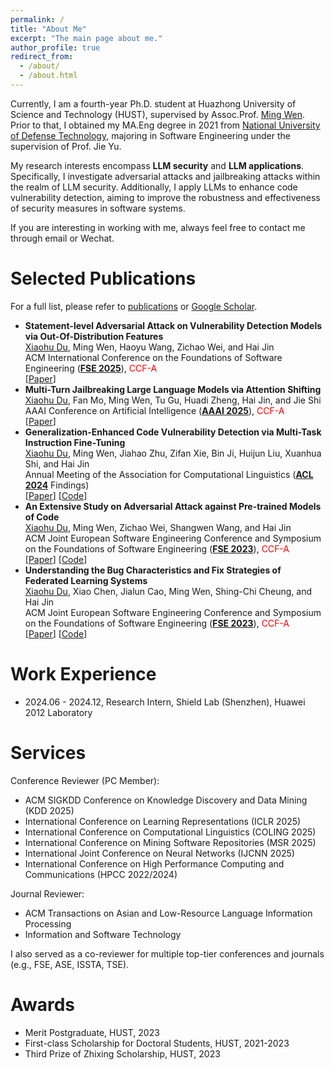 ```yaml
---
permalink: /
title: "About Me"
excerpt: "The main page about me."
author_profile: true
redirect_from: 
  - /about/
  - /about.html
---
```


Currently, I am a fourth-year Ph.D. student at Huazhong University of Science and Technology (HUST), supervised by Assoc.Prof. [Ming Wen](https://mingwen-cs.github.io/). Prior to that, I obtained my MA.Eng degree in 2021 from [National University of Defense Technology](https://www.nudt.edu.cn/), majoring in Software Engineering under the supervision of Prof. Jie Yu. 

My research interests encompass **LLM security** and **LLM applications**. Specifically, I investigate adversarial attacks and jailbreaking attacks within the realm of LLM security. Additionally, I apply LLMs to enhance code vulnerability detection, aiming to improve the robustness and effectiveness of security measures in software systems.

If you are interesting in working with me, always feel free to contact me through email or Wechat.


Selected Publications
======
For a full list, please refer to [publications](https://xhdu.github.io/publications) or [Google Scholar](https://scholar.google.com/citations?user=mEYlrFMePvMC).

- **Statement-level Adversarial Attack on Vulnerability Detection Models via Out-Of-Distribution Features**  
  <u>Xiaohu Du</u>, Ming Wen, Haoyu Wang, Zichao Wei, and Hai Jin  
  ACM International Conference on the Foundations of Software Engineering ([**FSE 2025**](https://conf.researchr.org/home/fse-2025)), <font color="red">CCF-A</font>  
  [[Paper](http://xhdu.github.io/)]
- **Multi-Turn Jailbreaking Large Language Models via Attention Shifting**  
  <u>Xiaohu Du</u>, Fan Mo, Ming Wen, Tu Gu, Huadi Zheng, Hai Jin, and Jie Shi  
  AAAI Conference on Artificial Intelligence ([**AAAI 2025**](https://aaai.org/conference/aaai/aaai-25/)), <font color="red">CCF-A</font>  
  [[Paper](https://ojs.aaai.org/index.php/AAAI/article/view/34553)]
- **Generalization-Enhanced Code Vulnerability Detection via Multi-Task Instruction Fine-Tuning**  
  <u>Xiaohu Du</u>, Ming Wen, Jiahao Zhu, Zifan Xie, Bin Ji, Huijun Liu, Xuanhua Shi, and Hai Jin  
  Annual Meeting of the Association for Computational Linguistics ([**ACL 2024**](https://2024.aclweb.org/) Findings)  
  [[Paper](http://xhdu.github.io/files/ACL24.pdf)] [[Code](https://github.com/CGCL-codes/VulLLM)]
- **An Extensive Study on Adversarial Attack against Pre-trained Models of Code**  
  <u>Xiaohu Du</u>, Ming Wen, Zichao Wei, Shangwen Wang, and Hai Jin  
  ACM Joint European Software Engineering Conference and Symposium on the Foundations of Software Engineering ([**FSE 2023**](https://conf.researchr.org/home/fse-2023)), <font color="red">CCF-A</font>  
  [[Paper](http://xhdu.github.io/files/FSE23-1.pdf)] [[Code](https://github.com/CGCL-codes/Attack_PTMC)]
- **Understanding the Bug Characteristics and Fix Strategies of Federated Learning Systems**  
  <u>Xiaohu Du</u>, Xiao Chen, Jialun Cao, Ming Wen, Shing-Chi Cheung, and Hai Jin  
  ACM Joint European Software Engineering Conference and Symposium on the Foundations of Software Engineering ([**FSE 2023**](https://conf.researchr.org/home/fse-2023)), <font color="red">CCF-A</font>  
  [[Paper](http://xhdu.github.io/files/FSE23-2.pdf)] [[Code](https://github.com/CGCL-codes/FL_Bug_Study)]

Work Experience
======
- 2024.06 - 2024.12, Research Intern, Shield Lab (Shenzhen), Huawei 2012 Laboratory

Services
======
Conference Reviewer (PC Member):
- ACM SIGKDD Conference on Knowledge Discovery and Data Mining (KDD 2025)
- International Conference on Learning Representations (ICLR 2025)
- International Conference on Computational Linguistics (COLING 2025)
- International Conference on Mining Software Repositories (MSR 2025)
- International Joint Conference on Neural Networks (IJCNN 2025)
- International Conference on High Performance Computing and Communications (HPCC 2022/2024)

Journal Reviewer:
- ACM Transactions on Asian and Low-Resource Language Information Processing
- Information and Software Technology

I also served as a co-reviewer for multiple top-tier conferences and journals (e.g., FSE, ASE, ISSTA, TSE).

Awards
======

* Merit Postgraduate, HUST, 2023
* First-class Scholarship for Doctoral Students, HUST, 2021-2023
* Third Prize of Zhixing Scholarship, HUST, 2023